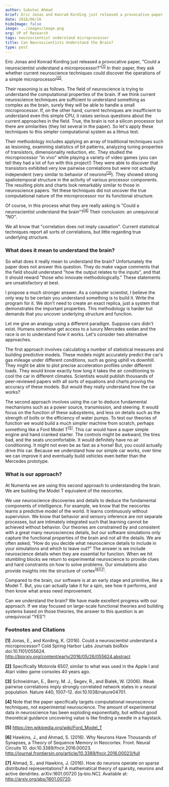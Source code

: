 ```yaml
---
author: Subutai Ahmad
brief: Eric Jonas and Konrad Kording just released a provocative paper, "Could a neuroscientist understand a microprocessor?". In their paper, they ask whether current neuroscience techniques could discover the operations of a simple microprocessor.
date: 2016/06/16
hideImage: false
image: ../images/image.png
org: VP of Research
tags: neuroscientist understand microprocessor
title: Can Neuroscientists Understand the Brain?
type: post
---
```


Eric Jonas and Konrad Kording just released a provocative paper, "Could a
neuroscientist understand a microprocessor?"<sup>[[1]](#1)</sup> In their
paper, they ask whether current neuroscience techniques could discover the
operations of a simple microprocessor<sup>[[2]](#2)</sup>.

Their reasoning is as follows. The field of neuroscience is trying to understand
the computational properties of the brain. If we think current neuroscience
techniques are sufficient to understand something as complex as the brain,
surely they will be able to handle a small microprocessor. If, on the other
hand, current techniques are insufficient to understand even this simple CPU, it
raises serious questions about the current approaches in the field. True, the
brain is not a silicon processor but there are similarities (they list several
in the paper). So let's apply these techniques to this simpler computational
system as a litmus test.  

Their methodology includes applying an array of traditional techniques such as
lesioning, examining statistics of bit patterns, analyzing tuning properties of
transistors, dimensionality reduction, etc. They studied the microprocessor "in
vivo" while playing a variety of video games (you can tell they had a lot of fun
with this project!) They were able to discover that transistors exhibited very
low pairwise correlations but were not actually independent (very similar to
behavior of neurons<sup>[[3]](#3)</sup>). They showed strong spatiotemporal
structure in the activity of various processor components. The resulting plots
and charts look remarkably similar to those in neuroscience papers. Yet these
techniques did not uncover the true computational nature of the microprocessor
nor its functional structure.  

Of course, in this process what they are really asking is "Could a
neuroscientist understand the brain"?<sup>[[4]](#4)</sup> Their conclusion: an
unequivocal "NO".

We all know that "correlation does not imply causation". Current statistical
techniques report all sorts of correlations, but little regarding true
underlying structure.


### What does it mean to understand the brain?

So what does it really mean to understand the brain? Unfortunately the paper
does not answer this question. They do make vague comments that the field should
understand "how the output relates to the inputs", and that it should reward
"those who innovate methodologically." These statements are unsatisfactory at
best.

I propose a much stronger answer. As a computer scientist, I believe the only
way to be certain you understand something is to build it. Write the program for
it. We don't need to create an exact replica, just a system that demonstrates
the important properties.  This methodology is harder but demands that you
uncover underlying structure and function.

Let me give an analogy using a different paradigm. Suppose cars didn't exist.
Humans somehow get access to a luxury Mercedes sedan and the race is on to
understand how it works.  Let's consider two alternative approaches.

The first approach involves calculating a number of statistical measures and
building predictive models. These models might accurately predict the car's gas
mileage under different conditions, such as going uphill vs downhill. They might
be able to plot precise acceleration profiles under different loads.  They would
know exactly how long it takes the air conditioning to cool the car in different
climates. Scientists would publish thousands of peer-reviewed papers with all
sorts of equations and charts proving the accuracy of these models. But would
they really understand how the car works?

The second approach involves using the car to deduce fundamental mechanisms such
as a power source, transmission, and steering. It would focus on the function of
these subsystems, and less on details such as the strength of bolts or the
efficiency of water pumps. To test our theories of function we would build a
much simpler machine from scratch, perhaps something like a Ford
Model T<sup>[[5]](#5)</sup>. This car would have a super simple engine and hand
cranked starter. The controls might be awkward, the tires bad, and the seats
uncomfortable. It would definitely have no air conditioning. It might not even
be as fast as a horse! But, you could actually drive this car. Because we
understand how our simple car works, over time we can improve it and eventually
build vehicles even better than the Mercedes prototype.


### What is our approach?

At Numenta we are using this second approach to understanding the brain.  We are
building the Model T equivalent of the neocortex.  

We use neuroscience discoveries and details to deduce the fundamental components
of intelligence. For example, we know that the neocortex learns a predictive
model of the world. It learns continuously without supervision. We know that
behavior and sensory inference are not separate processes, but are intimately
integrated such that learning cannot be achieved without behavior. Our theories
are constrained by and consistent with a great many neurosciences details, but
our software simulations only capture the functional properties of the brain and
not all the details.  We are often asked, “How do you decide what neuroscience
details to include in your simulations and which to leave out?”  The answer is
we include neuroscience details when they are essential for function. When we
hit stumbling blocks we return to experimental neuroscience to provide clues and
hard constraints on how to solve problems. Our simulations also provide insights
into the structure of cortex<sup>[[6]](#6)</sup><sup>[[7]](#7)</sup>.

Compared to the brain, our software is at an early stage and primitive, like a
Model T. But, you can actually take it for a spin, see how it performs, and then
know what areas need improvement.

Can we understand the brain? We have made excellent progress with our approach.
If we stay focused on large-scale functional theories and building systems based
on those theories, the answer to this question is an unequivocal “YES”!


### Footnotes and Citations

<span id="1" class="anchor"></span>
**[1]** Jonas, E., and Kording, K. (2016). Could a neuroscientist understand a
  microprocessor? Cold Spring Harbor Labs Journals bioRxiv doi:10.1101/055624.  
  http://biorxiv.org/content/early/2016/05/26/055624.abstract

<span id="2" class="anchor"></span>
**[2]** Specifically Motorola 6507, similar to what was used in the Apple I and
  Atari video game consoles 40 years ago.

<span id="3" class="anchor"></span>
**[3]** Schneidman, E., Berry, M. J., Segev, R., and Bialek, W. (2006). Weak
  pairwise correlations imply strongly correlated network states in a neural
  population. Nature 440, 1007–12. doi:10.1038/nature04701.

<span id="4" class="anchor"></span>
**[4]** Note that the paper specifically targets computational neuroscience
  techniques, not experimental neuroscience. The amount of experimental data
  in neuroscience has been exploding exponentially, but without good
  theoretical guidance uncovering value is like finding a needle in a
  haystack.

<span id="5" class="anchor"></span>
**[5]** https://en.wikipedia.org/wiki/Ford_Model_T

<span id="6" class="anchor"></span>
**[6]** Hawkins, J., and Ahmad, S. (2016). Why Neurons Have Thousands of
  Synapses, a Theory of Sequence Memory in Neocortex. Front. Neural
  Circuits 10. doi:10.3389/fncir.2016.00023.
  http://journal.frontiersin.org/article/10.3389/fncir.2016.00023/full

<span id="7" class="anchor"></span>
**[7]** Ahmad, S., and Hawkins, J. (2016). How do neurons operate on sparse
  distributed representations? A mathematical theory of sparsity, neurons and
  active dendrites. arXiv:1601.00720 [q–bio.NC]. Available at:
  http://arxiv.org/abs/1601.00720.
